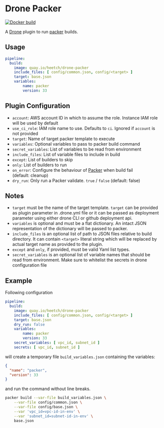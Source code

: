 # Drone Packer

[![Docker build](https://quay.io/repository/heetch/drone-packer/status "Docker Repository on Quay")](https://quay.io/repository/heetch/drone-packer)

A [Drone][] plugin to run [packer][] builds.

## Usage

``` yaml
pipeline:
  build:
    image: quay.io/heetch/drone-packer
    include_files: [ config/common.json, config/<target> ]
    target: base.json
    variables:
        name: packer
        version: 33
```

## Plugin Configuration

 - `account`: AWS account ID in which to assume the role. Instance IAM role will be used by default
 - `use_ci_role`: IAM role name to use. Defaults to `ci`. Ignored if `account` is not provided
 - `target`: Name of target packer template to execute
 - `variables`: Optional variables to pass to packer build command
 - `secret_variables`: List of variables to be read from environment
 - `include_files`: List of variable files to include in build
 - `except`: List of builders to skip
 - `only`: List of builders to run
 - `on_error`: Configure the behaviour of [Packer](https://www.packer.io/docs/commands/build.html#on-error-cleanup) when build fail (default: cleanup)
 - `dry_run`: Only run a Packer validate. `true` / `false` (default: false)

## Notes

 - `target` must be the name of the target template. `target` can be provided as plugin parameter
   in .drone.yml file or it can be passed as deployment parameter using either drone CLI or
   github deployment api.
 - `variables` is optional and must be a flat dictionary. An intact JSON representation of the dictionary
   will be passed to packer.
 - `include_files` is an optional list of path to JSON files relative to build directory. It can contain
   `<target>` literal string which will be replaced by actual target name as provided to the plugin.
 - `except` and `only`, if provided, must be valid Yaml list types.
 - `secret_variables` is an optional list of variable names that should be read from environment.
    Make sure to whitelist the secrets in drone configuration file

## Example

Following configuration

``` yaml
pipeline:
  build:
    image: quay.io/heetch/drone-packer
    include_files: [ config/common.json, config/<target> ]
    target: base.json
    dry_run: false
    variables:
        name: packer
        version: 33
    secret_variables: [ vpc_id, subnet_id ]
    secrets: [ vpc_id, subnet_id ]
```

will create a temporary file `build_variables.json` containing the variables:

``` json
{
  "name": "packer",
  "version": 33
}
```

and run the command without line breaks.

``` sh
packer build --var-file build_variables.json \
    --var-file config/common.json \
    --var-file config/base.json \
    --var 'vpc_id=vpc-id-in-env' \
    --var 'subnet_id=subnet-id-in-env' \
    base.json
```

[packer]: https://packer.io
[Drone]: https://docs.drone.io
